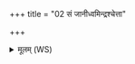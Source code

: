 +++
title = "02 सं जानीध्वमिन्द्रश्चेत्ता"

+++
<details><summary>मूलम् (WS)</summary>

सं जानीध्वमिन्द्रश्चेत्ता वो ऽस्त्वयं वो ऽग्निर्नि हरः शमयाति ।  
यद्वैरहत्यमुत भीममासीद्विश्वे देवा अप तत् प्लावयन्तु ॥ २ ॥
</details>